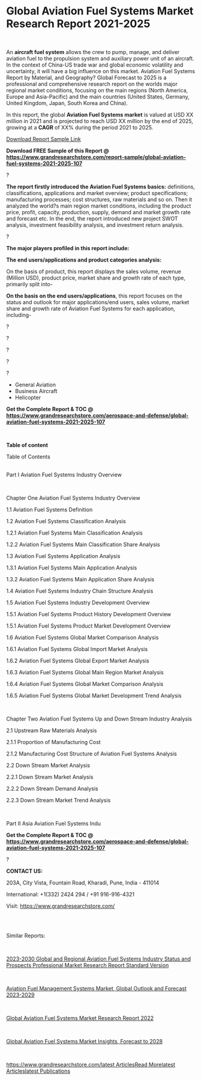 <h1>Global Aviation Fuel Systems Market Research Report 2021-2025</h1><br/><p>An <strong>aircraft fuel system</strong> allows the crew to pump, manage, and deliver aviation fuel to the propulsion system and auxiliary power unit of an aircraft. In the context of China-US trade war and global economic volatility and uncertainty, it will have a big influence on this market. Aviation Fuel Systems Report by Material, and Geography? Global Forecast to 2025 is a professional and comprehensive research report on the worlds major regional market conditions, focusing on the main regions (North America, Europe and Asia-Pacific) and the main countries (United States, Germany, United Kingdom, Japan, South Korea and China).</p>
 
 
 
 <p>In this report, the global <strong>Aviation Fuel Systems market</strong> is valued at USD XX million in 2021 and is projected to reach USD XX million by the end of 2025, growing at a <strong>CAGR</strong> of XX% during the period 2021 to 2025.</p>
 
 
 
 <p><a href="https://www.grandresearchstore.com/mr-admin/report-sample/global-aviation-fuel-systems-2021-2025-107">Download Report Sample Link</a></p>
 
 
 
 <div><b>Download FREE Sample of this Report @ <a href="https://www.grandresearchstore.com/report-sample/global-aviation-fuel-systems-2021-2025-107">https://www.grandresearchstore.com/report-sample/global-aviation-fuel-systems-2021-2025-107</a></b></div>
 
 
 
 <p>? </p>
 
 
 
 <p><strong>The report firstly introduced the Aviation Fuel Systems basics:</strong> definitions, classifications, applications and market overview; product specifications; manufacturing processes; cost structures, raw materials and so on. Then it analyzed the world?s main region market conditions, including the product price, profit, capacity, production, supply, demand and market growth rate and forecast etc. In the end, the report introduced new project SWOT analysis, investment feasibility analysis, and investment return analysis.</p>
 
 
 
 <p>? </p>
 
 
 
 <p><strong>The <strong>major players</strong> profiled in this report include:</strong></p>
 
 
 
 <p><strong>The end users/applications and product categories analysis:</strong></p>
 
 
 
 <p>On the basis of product, this report displays the sales volume, revenue (Million USD), product price, market share and growth rate of each type, primarily split into-</p>
 
 
 
 <p><strong>On the basis on the end users/applications</strong>, this report focuses on the status and outlook for major applications/end users, sales volume, market share and growth rate of Aviation Fuel Systems for each application, including-</p>
 
 
 
 <p>? </p>
 
 
 
 <p>? </p>
 
 
 
 <p>? </p>
 
 
 
 <p>? </p>
 
 
 
 <p>? </p>
 
 
 
 <ul>
 
 <li>General Aviation</li>
 
 <li>Business Aircraft</li>
 
 <li>Helicopter</li>
 
 </ul>
 
 
 
 <div><b>Get the Complete Report & TOC @ <a href="https://www.grandresearchstore.com/aerospace-and-defense/global-aviation-fuel-systems-2021-2025-107">https://www.grandresearchstore.com/aerospace-and-defense/global-aviation-fuel-systems-2021-2025-107</a></b></div>
 
 
 
 <p><br />
 
 <b>Table of content</b></p>
 
 
 
 <p>Table of Contents<br />
 
 <br />
 
 Part I Aviation Fuel Systems Industry Overview<br />
 
 <br />
 
 Chapter One Aviation Fuel Systems Industry Overview<br />
 
 1.1 Aviation Fuel Systems Definition<br />
 
 1.2 Aviation Fuel Systems Classification Analysis<br />
 
 1.2.1 Aviation Fuel Systems Main Classification Analysis<br />
 
 1.2.2 Aviation Fuel Systems Main Classification Share Analysis<br />
 
 1.3 Aviation Fuel Systems Application Analysis<br />
 
 1.3.1 Aviation Fuel Systems Main Application Analysis<br />
 
 1.3.2 Aviation Fuel Systems Main Application Share Analysis<br />
 
 1.4 Aviation Fuel Systems Industry Chain Structure Analysis<br />
 
 1.5 Aviation Fuel Systems Industry Development Overview<br />
 
 1.5.1 Aviation Fuel Systems Product History Development Overview<br />
 
 1.5.1 Aviation Fuel Systems Product Market Development Overview<br />
 
 1.6 Aviation Fuel Systems Global Market Comparison Analysis<br />
 
 1.6.1 Aviation Fuel Systems Global Import Market Analysis<br />
 
 1.6.2 Aviation Fuel Systems Global Export Market Analysis<br />
 
 1.6.3 Aviation Fuel Systems Global Main Region Market Analysis<br />
 
 1.6.4 Aviation Fuel Systems Global Market Comparison Analysis<br />
 
 1.6.5 Aviation Fuel Systems Global Market Development Trend Analysis<br />
 
 <br />
 
 Chapter Two Aviation Fuel Systems Up and Down Stream Industry Analysis<br />
 
 2.1 Upstream Raw Materials Analysis<br />
 
 2.1.1 Proportion of Manufacturing Cost<br />
 
 2.1.2 Manufacturing Cost Structure of Aviation Fuel Systems Analysis<br />
 
 2.2 Down Stream Market Analysis<br />
 
 2.2.1 Down Stream Market Analysis<br />
 
 2.2.2 Down Stream Demand Analysis<br />
 
 2.2.3 Down Stream Market Trend Analysis<br />
 
 <br />
 
 Part II Asia Aviation Fuel Systems Indu</p>
 
 
 
 <div><b>Get the Complete Report & TOC @ <a href="https://www.grandresearchstore.com/aerospace-and-defense/global-aviation-fuel-systems-2021-2025-107">https://www.grandresearchstore.com/aerospace-and-defense/global-aviation-fuel-systems-2021-2025-107</a></b></div>
 
 
 
 <p>? </p>
 
 
 
 <p><b>CONTACT US:</b><br />
 
 203A, City Vista, Fountain Road, Kharadi, Pune, India - 411014<br />
 
 International: +1(332) 2424 294 / +91 916-916-4321<br />
 
 Visit: <a href="https://www.grandresearchstore.com/">https://www.grandresearchstore.com/</a><br />
 
 <br />
 
 <br />
 
 Similar Reports:<br />
 
 <br />
 
 <a href="https://www.grandresearchstore.com/machines/global-regional-aviation-fuel-systems-2023-2030-801">2023-2030 Global and Regional Aviation Fuel Systems Industry Status and Prospects Professional Market Research Report Standard Version</a><br />
 
 <br />
 
 <a href="https://www.grandresearchstore.com/ict-and-media/global-aviation-fuel-management-systems-forecast-2023-2029-785">Aviation Fuel Management Systems Market, Global Outlook and Forecast 2023-2029</a><br />
 
 <br />
 
 <a href="https://www.grandresearchstore.com/machines/global-aviation-fuel-systems-2022-853">Global Aviation Fuel Systems Market Research Report 2022</a><br />
 
 <br />
 
 <a href="https://www.grandresearchstore.com/machines/global-aviation-fuel-systems-2028-90">Global Aviation Fuel Systems Market Insights, Forecast to 2028</a><br />
 
 <br />
 
 <a href="https://gyeongbokgung.com">https://www.grandresearchstore.com/</a><a href="https://hallyeomaritime.com">latest Articles</a><a href="https://jingwansa.com">Read More</a><a href="https://nguoiviet.jp/">latest Articles</a><a href="https://www.intelmarketresearch.com/">latest Publications</a></p>